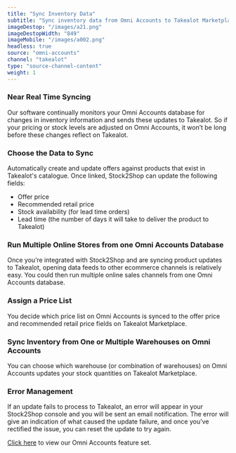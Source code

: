 ```yaml
---
title: "Sync Inventory Data"
subtitle: "Sync inventory data from Omni Accounts to Takealot Marketplace."
imageDestop: "/images/a21.png"
imageDestopWidth: "849"
imageMobile: "/images/a002.png"
headless: true
source: "omni-accounts"
channel: "takealot"
type: "source-channel-content"
weight: 1
---
```


### Near Real Time Syncing
Our software continually monitors your Omni Accounts database for changes in inventory information and sends these updates to Takealot. So if your pricing or stock levels are adjusted on Omni Accounts, it won’t be long before these changes reflect on Takealot.

### Choose the Data to Sync
Automatically create and update offers against products that exist in Takealot's catalogue. Once linked, Stock2Shop can update the following fields:
- Offer price
- Recommended retail price
- Stock availability (for lead time orders)
- Lead time (the number of days it will take to deliver the product to Takealot)

### Run Multiple Online Stores from one Omni Accounts Database
Once you’re integrated with Stock2Shop and are syncing product updates to Takealot, opening data feeds to other ecommerce channels is relatively easy. You could then run multiple online sales channels from one Omni Accounts database.

### Assign a Price List
You decide which price list on Omni Accounts is synced to the offer price and recommended retail price fields on Takealot Marketplace.

### Sync Inventory from One or Multiple Warehouses on Omni Accounts
You can choose which warehouse (or combination of warehouses) on Omni Accounts updates your stock quantities on Takealot Marketplace.

### Error Management
If an update fails to process to Takealot, an error will appear in your Stock2Shop console and you will be sent an email notification. The error will give an indication of what caused the update failure, and once you’ve rectified the issue, you can reset the update to try again.

[Click here](/help/features/omni-accounts/ "Omni Accounts Features") to view our Omni Accounts feature set.